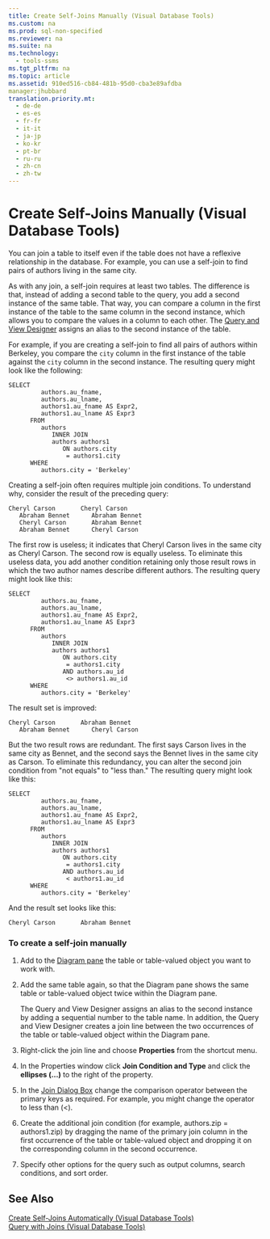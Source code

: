 ```yaml
---
title: Create Self-Joins Manually (Visual Database Tools)
ms.custom: na
ms.prod: sql-non-specified
ms.reviewer: na
ms.suite: na
ms.technology: 
  - tools-ssms
ms.tgt_pltfrm: na
ms.topic: article
ms.assetid: 910ed516-cb84-481b-95d0-cba3e89afdba
manager:jhubbard
translation.priority.mt: 
  - de-de
  - es-es
  - fr-fr
  - it-it
  - ja-jp
  - ko-kr
  - pt-br
  - ru-ru
  - zh-cn
  - zh-tw
---
```

# Create Self-Joins Manually (Visual Database Tools)
You can join a table to itself even if the table does not have a reflexive relationship in the database. For example, you can use a self\-join to find pairs of authors living in the same city.  
  
As with any join, a self\-join requires at least two tables. The difference is that, instead of adding a second table to the query, you add a second instance of the same table. That way, you can compare a column in the first instance of the table to the same column in the second instance, which allows you to compare the values in a column to each other. The [Query and View Designer](../content/Query-and-View-Designer-Tools--Visual-Database-Tools-.md) assigns an alias to the second instance of the table.  
  
For example, if you are creating a self\-join to find all pairs of authors within Berkeley, you compare the `city` column in the first instance of the table against the `city` column in the second instance. The resulting query might look like the following:  
  
```  
SELECT   
         authors.au_fname,   
         authors.au_lname,   
         authors1.au_fname AS Expr2,   
         authors1.au_lname AS Expr3  
      FROM   
         authors   
            INNER JOIN  
            authors authors1   
               ON authors.city   
                = authors1.city  
      WHERE  
         authors.city = 'Berkeley'  
```  
  
Creating a self\-join often requires multiple join conditions. To understand why, consider the result of the preceding query:  
  
```  
Cheryl Carson       Cheryl Carson  
   Abraham Bennet      Abraham Bennet  
   Cheryl Carson       Abraham Bennet  
   Abraham Bennet      Cheryl Carson  
```  
  
The first row is useless; it indicates that Cheryl Carson lives in the same city as Cheryl Carson. The second row is equally useless. To eliminate this useless data, you add another condition retaining only those result rows in which the two author names describe different authors. The resulting query might look like this:  
  
```  
SELECT   
         authors.au_fname,   
         authors.au_lname,   
         authors1.au_fname AS Expr2,   
         authors1.au_lname AS Expr3  
      FROM   
         authors   
            INNER JOIN  
            authors authors1   
               ON authors.city   
                = authors1.city  
               AND authors.au_id  
                <> authors1.au_id  
      WHERE  
         authors.city = 'Berkeley'  
```  
  
The result set is improved:  
  
```  
Cheryl Carson       Abraham Bennet  
   Abraham Bennet      Cheryl Carson  
```  
  
But the two result rows are redundant. The first says Carson lives in the same city as Bennet, and the second says the Bennet lives in the same city as Carson. To eliminate this redundancy, you can alter the second join condition from "not equals" to "less than." The resulting query might look like this:  
  
```  
SELECT   
         authors.au_fname,   
         authors.au_lname,   
         authors1.au_fname AS Expr2,   
         authors1.au_lname AS Expr3  
      FROM   
         authors   
            INNER JOIN  
            authors authors1   
               ON authors.city   
                = authors1.city  
               AND authors.au_id  
                < authors1.au_id  
      WHERE  
         authors.city = 'Berkeley'  
```  
  
And the result set looks like this:  
  
```  
Cheryl Carson       Abraham Bennet  
```  
  
### To create a self\-join manually  
  
1.  Add to the [Diagram pane](../content/Diagram-Pane--Visual-Database-Tools-.md) the table or table\-valued object you want to work with.  
  
2.  Add the same table again, so that the Diagram pane shows the same table or table\-valued object twice within the Diagram pane.  
  
    The Query and View Designer assigns an alias to the second instance by adding a sequential number to the table name. In addition, the Query and View Designer creates a join line between the two occurrences of the table or table\-valued object within the Diagram pane.  
  
3.  Right\-click the join line and choose **Properties** from the shortcut menu.  
  
4.  In the Properties window click **Join Condition and Type** and click the **ellipses (…)** to the right of the property.  
  
5.  In the [Join Dialog Box](../content/Join-Dialog-Box--Visual-Database-Tools-.md) change the comparison operator between the primary keys as required. For example, you might change the operator to less than (<).  
  
6.  Create the additional join condition (for example, authors.zip \= authors1.zip) by dragging the name of the primary join column in the first occurrence of the table or table\-valued object and dropping it on the corresponding column in the second occurrence.  
  
7.  Specify other options for the query such as output columns, search conditions, and sort order.  
  
## See Also  
[Create Self-Joins Automatically &#40;Visual Database Tools&#41;](../content/Create-Self-Joins-Automatically--Visual-Database-Tools-.md)  
[Query with Joins &#40;Visual Database Tools&#41;](../content/Query-with-Joins--Visual-Database-Tools-.md)  
  
